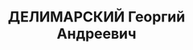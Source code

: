 ---
title: ДЕЛИМАРСКИЙ Георгий Андреевич
description: "1900 г.р., украинец, член ВКП(б), майор, пом по МТО ком. 23 СП 23СД\
  \ ХВО. \n  Арестован 18.10.1937. \n  ВКВС - 08.01.1938, ВМН. Расстрелян 09.01.1938,\
  \ Харьков"
---